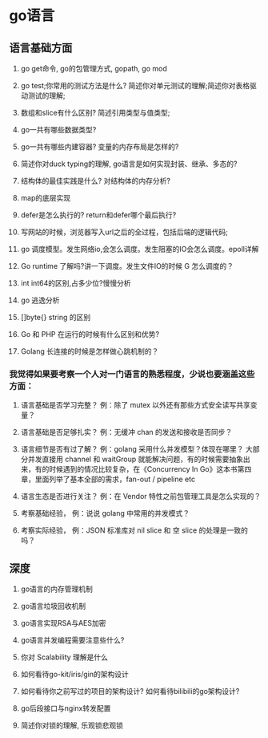 # go语言
## 语言基础方面
1. go get命令, go的包管理方式, gopath, go mod

2. go test;你常用的测试方法是什么? 简述你对单元测试的理解;简述你对表格驱动测试的理解;

3. 数组和slice有什么区别? 简述引用类型与值类型;

4. go一共有哪些数据类型? 

5. go一共有哪些内建容器? 变量的内存布局是怎样的?

6. 简述你对duck typing的理解, go语言是如何实现封装、继承、多态的?

7. 结构体的最佳实践是什么? 对结构体的内存分析?

8. map的底层实现

9. defer是怎么执行的? return和defer哪个最后执行?

10. 写网站的时候，浏览器写入url之后的全过程，包括后端的逻辑代码;

11. go 调度模型。发生网络io,会怎么调度。发生阻塞的IO会怎么调度。epoll详解

12. Go runtime 了解吗?讲一下调度。发生文件IO的时候 G 怎么调度的？

13. int int64的区别,占多少位?慢慢分析

14. go 逃逸分析   

15. []byte{}  string 的区别

16. Go 和 PHP 在运行的时候有什么区别和优势?

17. Golang 长连接的时候是怎样做心跳机制的？


### 我觉得如果要考察一个人对一门语言的熟悉程度，少说也要涵盖这些方面：
1. 语言基础是否学习完整？
例：除了 mutex 以外还有那些方式安全读写共享变量？

2. 语言基础是否足够扎实？
例：无缓冲 chan 的发送和接收是否同步？

3. 语言细节是否有过了解？
例：golang 采用什么并发模型？体现在哪里？
    大部分并发直接用 channel 和 waitGroup 就能解决问题，有的时候需要抽象出来，有的时候遇到的情况比较复杂，在《Concurrency In Go》这本书第四章，里面列举了基本全部的需求，fan-out / pipeline etc

4. 语言生态是否进行关注？
例：在 Vendor 特性之前包管理工具是怎么实现的？

5. 考察基础经验，
例：说说 golang 中常用的并发模式？
6. 考察实际经验，
例：JSON 标准库对 nil slice 和 空 slice 的处理是一致的吗？



## 深度
1. go语言的内存管理机制

2. go语言垃圾回收机制

3. go语言实现RSA与AES加密

4. go语言并发编程需要注意些什么? 

5. 你对 Scalability 理解是什么

6. 如何看待go-kit/iris/gin的架构设计

7. 如何看待你之前写过的项目的架构设计? 如何看待bilibili的go架构设计?

8. go后段接口与nginx转发配置

9. 简述你对锁的理解, 乐观锁悲观锁 










